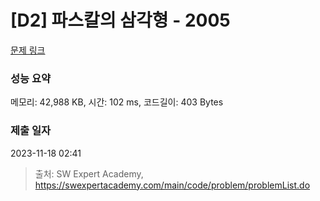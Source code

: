 # [D2] 파스칼의 삼각형 - 2005 

[문제 링크](https://swexpertacademy.com/main/code/problem/problemDetail.do?contestProbId=AV5P0-h6Ak4DFAUq) 

### 성능 요약

메모리: 42,988 KB, 시간: 102 ms, 코드길이: 403 Bytes

### 제출 일자

2023-11-18 02:41



> 출처: SW Expert Academy, https://swexpertacademy.com/main/code/problem/problemList.do
